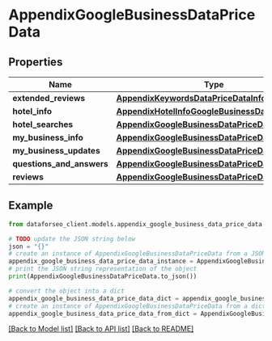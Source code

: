 # AppendixGoogleBusinessDataPriceData


## Properties

Name | Type | Description | Notes
------------ | ------------- | ------------- | -------------
**extended_reviews** | [**AppendixKeywordsDataPriceDataInfo**](AppendixKeywordsDataPriceDataInfo.md) |  | [optional] 
**hotel_info** | [**AppendixHotelInfoGoogleBusinessDataPriceData**](AppendixHotelInfoGoogleBusinessDataPriceData.md) |  | [optional] 
**hotel_searches** | [**AppendixGoogleBusinessDataPriceDataInfo**](AppendixGoogleBusinessDataPriceDataInfo.md) |  | [optional] 
**my_business_info** | [**AppendixGoogleBusinessDataPriceDataInfo**](AppendixGoogleBusinessDataPriceDataInfo.md) |  | [optional] 
**my_business_updates** | [**AppendixGoogleBusinessDataPriceDataInfo**](AppendixGoogleBusinessDataPriceDataInfo.md) |  | [optional] 
**questions_and_answers** | [**AppendixGoogleBusinessDataPriceDataInfo**](AppendixGoogleBusinessDataPriceDataInfo.md) |  | [optional] 
**reviews** | [**AppendixGoogleBusinessDataPriceDataInfo**](AppendixGoogleBusinessDataPriceDataInfo.md) |  | [optional] 

## Example

```python
from dataforseo_client.models.appendix_google_business_data_price_data import AppendixGoogleBusinessDataPriceData

# TODO update the JSON string below
json = "{}"
# create an instance of AppendixGoogleBusinessDataPriceData from a JSON string
appendix_google_business_data_price_data_instance = AppendixGoogleBusinessDataPriceData.from_json(json)
# print the JSON string representation of the object
print(AppendixGoogleBusinessDataPriceData.to_json())

# convert the object into a dict
appendix_google_business_data_price_data_dict = appendix_google_business_data_price_data_instance.to_dict()
# create an instance of AppendixGoogleBusinessDataPriceData from a dict
appendix_google_business_data_price_data_from_dict = AppendixGoogleBusinessDataPriceData.from_dict(appendix_google_business_data_price_data_dict)
```
[[Back to Model list]](../README.md#documentation-for-models) [[Back to API list]](../README.md#documentation-for-api-endpoints) [[Back to README]](../README.md)


